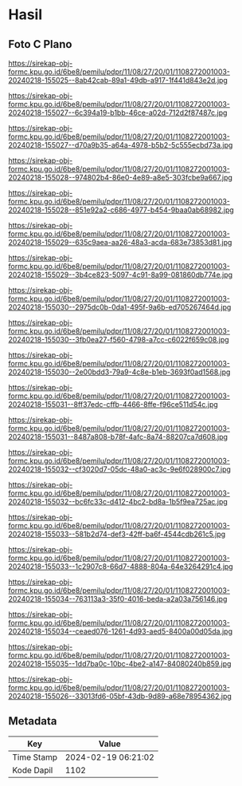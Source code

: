 # Hasil

## Foto C Plano

https://sirekap-obj-formc.kpu.go.id/6be8/pemilu/pdpr/11/08/27/20/01/1108272001003-20240218-155025--8ab42cab-89a1-49db-a917-1f441d843e2d.jpg

https://sirekap-obj-formc.kpu.go.id/6be8/pemilu/pdpr/11/08/27/20/01/1108272001003-20240218-155027--6c394a19-b1bb-46ce-a02d-712d2f87487c.jpg

https://sirekap-obj-formc.kpu.go.id/6be8/pemilu/pdpr/11/08/27/20/01/1108272001003-20240218-155027--d70a9b35-a64a-4978-b5b2-5c555ecbd73a.jpg

https://sirekap-obj-formc.kpu.go.id/6be8/pemilu/pdpr/11/08/27/20/01/1108272001003-20240218-155028--974802b4-86e0-4e89-a8e5-303fcbe9a667.jpg

https://sirekap-obj-formc.kpu.go.id/6be8/pemilu/pdpr/11/08/27/20/01/1108272001003-20240218-155028--851e92a2-c686-4977-b454-9baa0ab68982.jpg

https://sirekap-obj-formc.kpu.go.id/6be8/pemilu/pdpr/11/08/27/20/01/1108272001003-20240218-155029--635c9aea-aa26-48a3-acda-683e73853d81.jpg

https://sirekap-obj-formc.kpu.go.id/6be8/pemilu/pdpr/11/08/27/20/01/1108272001003-20240218-155029--3b4ce823-5097-4c91-8a99-081860db774e.jpg

https://sirekap-obj-formc.kpu.go.id/6be8/pemilu/pdpr/11/08/27/20/01/1108272001003-20240218-155030--2975dc0b-0da1-495f-9a6b-ed705267464d.jpg

https://sirekap-obj-formc.kpu.go.id/6be8/pemilu/pdpr/11/08/27/20/01/1108272001003-20240218-155030--3fb0ea27-f560-4798-a7cc-c6022f659c08.jpg

https://sirekap-obj-formc.kpu.go.id/6be8/pemilu/pdpr/11/08/27/20/01/1108272001003-20240218-155030--2e00bdd3-79a9-4c8e-b1eb-3693f0ad1568.jpg

https://sirekap-obj-formc.kpu.go.id/6be8/pemilu/pdpr/11/08/27/20/01/1108272001003-20240218-155031--8ff37edc-cffb-4466-8ffe-f96ce511d54c.jpg

https://sirekap-obj-formc.kpu.go.id/6be8/pemilu/pdpr/11/08/27/20/01/1108272001003-20240218-155031--8487a808-b78f-4afc-8a74-88207ca7d608.jpg

https://sirekap-obj-formc.kpu.go.id/6be8/pemilu/pdpr/11/08/27/20/01/1108272001003-20240218-155032--cf3020d7-05dc-48a0-ac3c-9e6f028900c7.jpg

https://sirekap-obj-formc.kpu.go.id/6be8/pemilu/pdpr/11/08/27/20/01/1108272001003-20240218-155032--bc6fc33c-d412-4bc2-bd8a-1b5f9ea725ac.jpg

https://sirekap-obj-formc.kpu.go.id/6be8/pemilu/pdpr/11/08/27/20/01/1108272001003-20240218-155033--581b2d74-def3-42ff-ba6f-4544cdb261c5.jpg

https://sirekap-obj-formc.kpu.go.id/6be8/pemilu/pdpr/11/08/27/20/01/1108272001003-20240218-155033--1c2907c8-66d7-4888-804a-64e3264291c4.jpg

https://sirekap-obj-formc.kpu.go.id/6be8/pemilu/pdpr/11/08/27/20/01/1108272001003-20240218-155034--763113a3-35f0-4016-beda-a2a03a756146.jpg

https://sirekap-obj-formc.kpu.go.id/6be8/pemilu/pdpr/11/08/27/20/01/1108272001003-20240218-155034--ceaed076-1261-4d93-aed5-8400a00d05da.jpg

https://sirekap-obj-formc.kpu.go.id/6be8/pemilu/pdpr/11/08/27/20/01/1108272001003-20240218-155035--1dd7ba0c-10bc-4be2-a147-84080240b859.jpg

https://sirekap-obj-formc.kpu.go.id/6be8/pemilu/pdpr/11/08/27/20/01/1108272001003-20240218-155026--33013fd6-05bf-43db-9d89-a68e78954362.jpg


## Metadata

| Key        | Value               |
| ---------- | ------------------- |
| Time Stamp | 2024-02-19 06:21:02 |
| Kode Dapil | 1102                |



